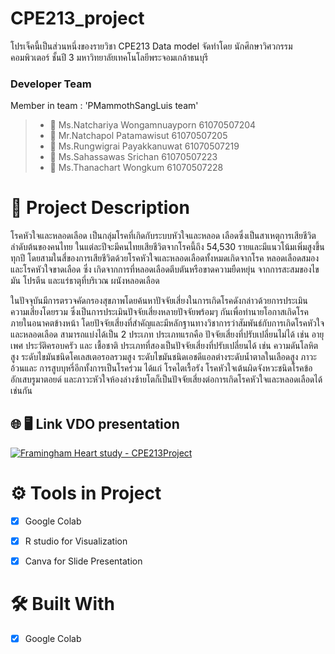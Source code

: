 # CPE213_project
โปรเจ็คนี้เป็นส่วนหนึ่งของรายวิชา CPE213 Data model จัดทำโดย นักศึกษาวิศวกรรมคอมพิวเตอร์ ชั้นปี 3 มหาวิทยาลัยเทคโนโลยีพระจอมเกล้าธนบุรี

### Developer Team
Member in team : 'PMammothSangLuis team' 
> * :woman: Ms.Natchariya Wongamnuayporn 61070507204
> * :man: Mr.Natchapol Patamawisut 61070507205
> * :man: Ms.Rungwigrai Payakkanuwat 61070507219
> * :man: Ms.Sahassawas Srichan 61070507223
> * :man: Ms.Thanachart Wongkum 61070507228

# :memo: Project Description 
โรคหัวใจและหลอดเลือด เป็นกลุ่มโรคที่เกิดกับระบบหัวใจและหลอด เลือดซึ่งเป็นสาเหตุการเสียชีวิตลำดับต้นของคนไทย ในแต่ละปีจะมีคนไทยเสียชีวิตจากโรคนี้ถึง 54,530 รายและมีแนวโน้มเพิ่มสูงขึ้นทุกปี โดยสามในสี่ของการเสียชีวิตด้วยโรคหัวใจและหลอดเลือดทั้งหมดเกิดจากโรค หลอดเลือดสมอง และโรคหัวใจขาดเลือด ซึ่ง เกิดจากการที่หลอดเลือดตีบตันหรือขาดความยืดหยุ่น จากการสะสมของไขมัน โปรตีน และแร่ธาตุที่บริเวณ ผนังหลอดเลือด

ในปัจจุบันมีการตรวจคัดกรองสุขภาพโดยค้นหาปัจจัยเสี่ยงในการเกิดโรคดังกล่าวด้วยการประเมิน ความเสี่ยงโดยรวม ซึ่งเป็นการประเมินปัจจัยเสี่ยงหลายปัจจัยพร้อมๆ กันเพื่อทำนายโอกาสเกิดโรคภายในอนาคตข้างหน้า โดยปัจจัยเสี่ยงที่สำคัญและมีหลักฐานทางวิชาการว่าสัมพันธ์กับการเกิดโรคหัวใจและหลอดเลือด สามารถแบ่งได้เป็น 2 ประเภท ประเภทแรกคือ ปัจจัยเสี่ยงที่ปรับเปลี่ยนไม่ได้ เช่น อายุ เพศ ประวัติครอบครัว และ เชื้อชาติ ประเภทที่สองเป็นปัจจัยเสี่ยงที่ปรับเปลี่ยนได้ เช่น ความดันโลหิตสูง ระดับไขมันชนิดโคเลสเตอรอลรวมสูง ระดับไขมันชนิดเอชดีแอลต่างระดับน้ำตาลในเลือดสูง ภาวะอ้วนและ การสูบบุหรี่อีกทั้งการเป็นโรคร่วม ได้แก่ โรคไตเรื้อรัง โรคหัวใจเต้นผิดจังหวะชนิดโรคข้ออักเสบรูมาตอยด์ และภาวะหัวใจห้องล่างซ้ายโตก็เป็นปัจจัยเสี่ยงต่อการเกิดโรคหัวใจและหลอดเลือดได้ เช่นกัน

## :globe_with_meridians: :desktop_computer: Link VDO presentation
[![Framingham Heart study - CPE213Project](http://img.youtube.com/vi/ffAzTeNfonY/0.jpg)](http://www.youtube.com/watch?v=ffAzTeNfonY "Framingham Heart study - CPE213Project")

# :gear: Tools in Project
- [X] Google Colab 
- [X] R studio for Visualization
- [X] Canva for Slide Presentation

  
# :hammer_and_wrench: Built With 
- [X] Google Colab 
  
